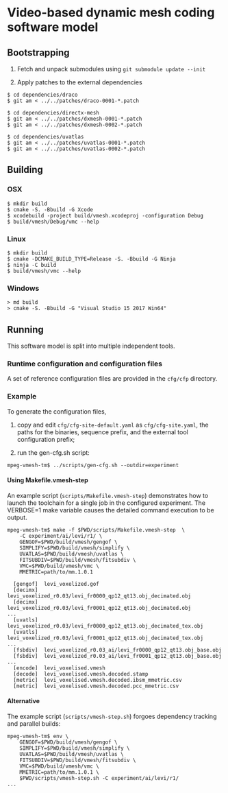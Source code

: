 Video-based dynamic mesh coding software model
==============================================

Bootstrapping
-------------

1. Fetch and unpack submodules using `git submodule update --init`

2. Apply patches to the external dependencies

```console
$ cd dependencies/draco
$ git am < ../../patches/draco-0001-*.patch

$ cd dependencies/directx-mesh
$ git am < ../../patches/dxmesh-0001-*.patch
$ git am < ../../patches/dxmesh-0002-*.patch

$ cd dependencies/uvatlas
$ git am < ../../patches/uvatlas-0001-*.patch
$ git am < ../../patches/uvatlas-0002-*.patch
```


Building
--------

### OSX
```console
$ mkdir build
$ cmake -S. -Bbuild -G Xcode
$ xcodebuild -project build/vmesh.xcodeproj -configuration Debug
$ build/vmesh/Debug/vmc --help
```

### Linux
```console
$ mkdir build
$ cmake -DCMAKE_BUILD_TYPE=Release -S. -Bbuild -G Ninja
$ ninja -C build
$ build/vmesh/vmc --help
```

### Windows
```console
> md build
> cmake -S. -Bbuild -G "Visual Studio 15 2017 Win64"
```

Running
-------

This software model is split into multiple independent tools.


### Runtime configuration and configuration files

A set of reference configuration files are provided in the `cfg/cfp`
directory.


### Example

To generate the configuration files,

1. copy and edit `cfg/cfg-site-default.yaml` as `cfg/cfg-site.yaml`,
   the paths for the binaries, sequence prefix, and the external
   tool configuration prefix;

2. run the gen-cfg.sh script:

```console
mpeg-vmesh-tm$ ../scripts/gen-cfg.sh --outdir=experiment
```

#### Using Makefile.vmesh-step

An example script (`scripts/Makefile.vmesh-step`) demonstrates how
to launch the toolchain for a single job in the configured experiment.
The VERBOSE=1 make variable causes the detailed command execution to be output.

```console
mpeg-vmesh-tm$ make -f $PWD/scripts/Makefile.vmesh-step  \
    -C experiment/ai/levi/r1/ \
    GENGOF=$PWD/build/vmesh/gengof \
    SIMPLIFY=$PWD/build/vmesh/simplify \
    UVATLAS=$PWD/build/vmesh/uvatlas \
    FITSUBDIV=$PWD/build/vmesh/fitsubdiv \
    VMC=$PWD/build/vmesh/vmc \
    MMETRIC=path/to/mm.1.0.1

  [gengof]  levi_voxelized.gof
  [decimx]  levi_voxelized_r0.03/levi_fr0000_qp12_qt13.obj_decimated.obj
  [decimx]  levi_voxelized_r0.03/levi_fr0001_qp12_qt13.obj_decimated.obj
...
  [uvatls]  levi_voxelized_r0.03/levi_fr0000_qp12_qt13.obj_decimated_tex.obj
  [uvatls]  levi_voxelized_r0.03/levi_fr0001_qp12_qt13.obj_decimated_tex.obj
...
  [fsbdiv]  levi_voxelized_r0.03_ai/levi_fr0000_qp12_qt13.obj_base.obj
  [fsbdiv]  levi_voxelized_r0.03_ai/levi_fr0001_qp12_qt13.obj_base.obj
...
  [encode]  levi_voxelised.vmesh
  [decode]  levi_voxelised.vmesh.decoded.stamp
  [metric]  levi_voxelised.vmesh.decoded.ibsm_mmetric.csv
  [metric]  levi_voxelised.vmesh.decoded.pcc_mmetric.csv
```

#### Alternative

The example script (`scripts/vmesh-step.sh`) forgoes dependency tracking and
parallel builds:

```console
mpeg-vmesh-tm$ env \
    GENGOF=$PWD/build/vmesh/gengof \
    SIMPLIFY=$PWD/build/vmesh/simplify \
    UVATLAS=$PWD/build/vmesh/uvatlas \
    FITSUBDIV=$PWD/build/vmesh/fitsubdiv \
    VMC=$PWD/build/vmesh/vmc \
    MMETRIC=path/to/mm.1.0.1 \
    $PWD/scripts/vmesh-step.sh -C experiment/ai/levi/r1/
...
```
